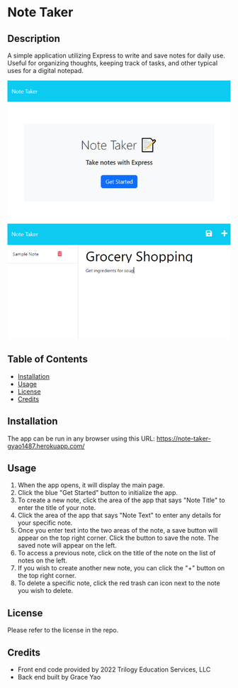 # Note Taker

## Description
A simple application utilizing Express to write and save notes for daily use. Useful for organizing thoughts, keeping track of tasks, and other typical uses for a digital notepad. 

![Main Page Screenshot](./public/assets/img/screenshot-main.PNG)
![Notes Page Screenshot](./public/assets/img/screenshot-notes.PNG)

## Table of Contents 
  - [Installation](#installation)
  - [Usage](#usage)
  - [License](#license)
  - [Credits](#credits)

## Installation
The app can be run in any browser using this URL: https://note-taker-gyao1487.herokuapp.com/

## Usage
1. When the app opens, it will display the main page.
2. Click the blue "Get Started" button to initialize the app.
3. To create a new note, click the area of the app that says "Note Title" to enter the title of your note.
4. Click the area of the app that says "Note Text" to enter any details for your specific note.
5. Once you enter text into the two areas of the note, a save button will appear on the top right corner. Click the button to save the note. The saved note will appear on the left.
6. To access a previous note, click on the title of the note on the list of notes on the left.
7. If you wish to create another new note, you can click the "+" button on the top right corner.
8. To delete a specific note, click the red trash can icon next to the note you wish to delete.

## License
Please refer to the license in the repo.

## Credits
* Front end code provided by 2022 Trilogy Education Services, LLC
* Back end built by Grace Yao






